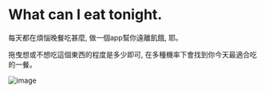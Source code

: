 # What can I eat tonight.

每天都在煩惱晚餐吃甚麼, 做一個app幫你遠離飢餓, 耶。

拖曳想或不想吃這個東西的程度是多少即可, 在多種機率下會找到你今天最適合吃的一餐。

![image](https://imgur.com/Jj8Z9y9)
